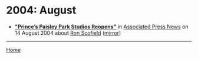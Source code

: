 # 2004: August

 - [**"Prince’s Paisley Park Studios Reopens"**](https://apnews.com/91b71d73f083cbb20e06818bf1d0895f) in [Associated Press News](https://apnews.com/) on 14 August 2004 about [Ron Scofield](../../topics/ron-scofield/index.md) ([mirror](https://web.archive.org/web/*/https://apnews.com/91b71d73f083cbb20e06818bf1d0895f))

----

[Home](./)
